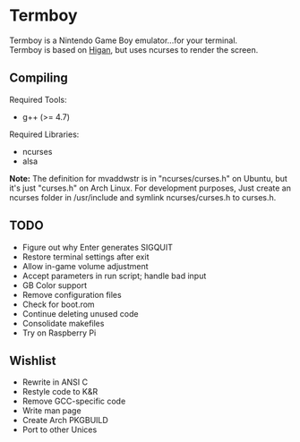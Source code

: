 Termboy
=======

Termboy is a Nintendo Game Boy emulator...for your terminal.  
Termboy is based on [Higan](http://byuu.org/higan/), but uses ncurses to render the screen.

Compiling
---------
Required Tools:

* g++ (>= 4.7)

Required Libraries:

* ncurses
* alsa

**Note:** The definition for mvaddwstr is in "ncurses/curses.h" on Ubuntu, but it's just "curses.h" on Arch Linux.  For development purposes, Just create an ncurses folder in /usr/include and symlink ncurses/curses.h to curses.h.

TODO
----
* Figure out why Enter generates SIGQUIT
* Restore terminal settings after exit
* Allow in-game volume adjustment
* Accept parameters in run script; handle bad input
* GB Color support
* Remove configuration files
* Check for boot.rom
* Continue deleting unused code
* Consolidate makefiles
* Try on Raspberry Pi

Wishlist
--------
* Rewrite in ANSI C
* Restyle code to K&R
* Remove GCC-specific code
* Write man page
* Create Arch PKGBUILD
* Port to other Unices
